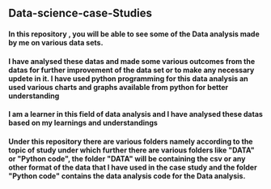 
## Data-science-case-Studies
#### In this repository , you will be able to see some of the Data analysis made by me on various data sets.
#### I have analysed these datas and made some various outcomes from the datas for further improvement of the data set or to make any necessary updete in it. I have used python programming for this data analysis an used various charts and graphs available from python for better understanding
#### I am a learner in this field of data analysis and I have analysed these datas based on my learnings and understandings
#### Under this repository there are various folders namely according to the topic of study under which further there are various folders like "DATA" or "Python code", the folder "DATA" will be containing the csv or any other format of the data that I have used in the case study and the folder "Python code" contains the data analysis code for the Data analysis.
